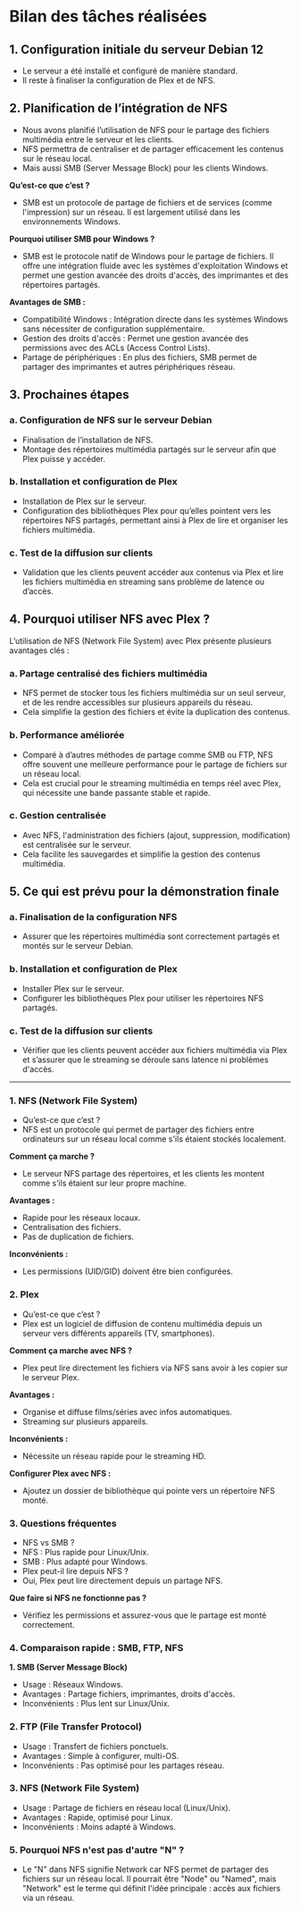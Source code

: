 # Bilan des tâches réalisées

## 1. Configuration initiale du serveur Debian 12
- Le serveur a été installé et configuré de manière standard.
- Il reste à finaliser la configuration de Plex et de NFS.

## 2. Planification de l’intégration de NFS
- Nous avons planifié l’utilisation de NFS pour le partage des fichiers multimédia entre le serveur et les clients.
- NFS permettra de centraliser et de partager efficacement les contenus sur le réseau local.
- Mais aussi SMB (Server Message Block) pour les clients Windows.

**Qu’est-ce que c’est ?**
- SMB est un protocole de partage de fichiers et de services (comme l'impression) sur un réseau. Il est largement utilisé dans les environnements Windows.

**Pourquoi utiliser SMB pour Windows ?**
- SMB est le protocole natif de Windows pour le partage de fichiers. Il offre une intégration fluide avec les systèmes d'exploitation Windows et permet une gestion avancée des droits d'accès, des imprimantes et des répertoires partagés.
 
**Avantages de SMB :**
- Compatibilité Windows : Intégration directe dans les systèmes Windows sans nécessiter de configuration supplémentaire.
- Gestion des droits d'accès : Permet une gestion avancée des permissions avec des ACLs (Access Control Lists).
- Partage de périphériques : En plus des fichiers, SMB permet de partager des imprimantes et autres périphériques réseau.

## 3. Prochaines étapes

### a. Configuration de NFS sur le serveur Debian
- Finalisation de l’installation de NFS.
- Montage des répertoires multimédia partagés sur le serveur afin que Plex puisse y accéder.

### b. Installation et configuration de Plex
- Installation de Plex sur le serveur.
- Configuration des bibliothèques Plex pour qu’elles pointent vers les répertoires NFS partagés, permettant ainsi à Plex de lire et organiser les fichiers multimédia.

### c. Test de la diffusion sur clients
- Validation que les clients peuvent accéder aux contenus via Plex et lire les fichiers multimédia en streaming sans problème de latence ou d’accès.

## 4. Pourquoi utiliser NFS avec Plex ?
L’utilisation de NFS (Network File System) avec Plex présente plusieurs avantages clés :

### a. Partage centralisé des fichiers multimédia
- NFS permet de stocker tous les fichiers multimédia sur un seul serveur, et de les rendre accessibles sur plusieurs appareils du réseau.
- Cela simplifie la gestion des fichiers et évite la duplication des contenus.

### b. Performance améliorée
- Comparé à d’autres méthodes de partage comme SMB ou FTP, NFS offre souvent une meilleure performance pour le partage de fichiers sur un réseau local.
- Cela est crucial pour le streaming multimédia en temps réel avec Plex, qui nécessite une bande passante stable et rapide.

### c. Gestion centralisée
- Avec NFS, l'administration des fichiers (ajout, suppression, modification) est centralisée sur le serveur.
- Cela facilite les sauvegardes et simplifie la gestion des contenus multimédia.

## 5. Ce qui est prévu pour la démonstration finale

### a. Finalisation de la configuration NFS
- Assurer que les répertoires multimédia sont correctement partagés et montés sur le serveur Debian.

### b. Installation et configuration de Plex
- Installer Plex sur le serveur.
- Configurer les bibliothèques Plex pour utiliser les répertoires NFS partagés.

### c. Test de la diffusion sur clients
- Vérifier que les clients peuvent accéder aux fichiers multimédia via Plex et s’assurer que le streaming se déroule sans latence ni problèmes d'accès.


---

### 1. NFS (Network File System)
- Qu’est-ce que c’est ?
- NFS est un protocole qui permet de partager des fichiers entre ordinateurs sur un réseau local comme s'ils étaient stockés localement.

**Comment ça marche ?**
- Le serveur NFS partage des répertoires, et les clients les montent comme s’ils étaient sur leur propre machine.

**Avantages :**
- Rapide pour les réseaux locaux.
- Centralisation des fichiers.
- Pas de duplication de fichiers.

**Inconvénients :**
- Les permissions (UID/GID) doivent être bien configurées.
### 2. Plex
- Qu’est-ce que c’est ?
- Plex est un logiciel de diffusion de contenu multimédia depuis un serveur vers différents appareils (TV, smartphones).

**Comment ça marche avec NFS ?**
- Plex peut lire directement les fichiers via NFS sans avoir à les copier sur le serveur Plex.

**Avantages :**
- Organise et diffuse films/séries avec infos automatiques.
- Streaming sur plusieurs appareils.

**Inconvénients :**
- Nécessite un réseau rapide pour le streaming HD.

**Configurer Plex avec NFS :**
- Ajoutez un dossier de bibliothèque qui pointe vers un répertoire NFS monté.

### 3. Questions fréquentes
- NFS vs SMB ?
- NFS : Plus rapide pour Linux/Unix.
- SMB : Plus adapté pour Windows.
- Plex peut-il lire depuis NFS ?
- Oui, Plex peut lire directement depuis un partage NFS.

**Que faire si NFS ne fonctionne pas ?**
- Vérifiez les permissions et assurez-vous que le partage est monté correctement.

### 4. Comparaison rapide : SMB, FTP, NFS

**1. SMB (Server Message Block)**
- Usage : Réseaux Windows.
- Avantages : Partage fichiers, imprimantes, droits d'accès.
- Inconvénients : Plus lent sur Linux/Unix.

### 2. FTP (File Transfer Protocol)
- Usage : Transfert de fichiers ponctuels.
- Avantages : Simple à configurer, multi-OS.
- Inconvénients : Pas optimisé pour les partages réseau.

### 3. NFS (Network File System)
- Usage : Partage de fichiers en réseau local (Linux/Unix).
- Avantages : Rapide, optimisé pour Linux.
- Inconvénients : Moins adapté à Windows.

### 5. Pourquoi NFS n'est pas d'autre "N" ?
- Le "N" dans NFS signifie Network car NFS permet de partager des fichiers sur un réseau local. Il pourrait être "Node" ou "Named", mais "Network" est le terme qui définit l'idée principale : accès aux fichiers via un réseau.
